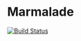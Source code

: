 # Marmalade

[![Build Status](http://www.clayncraft.de:8080/buildStatus/icon?job=Marmalade%2FMarmalade%2Fmaster)](http://www.clayncraft.de:8080/job/Marmalade/job/Marmalade/job/master/)
